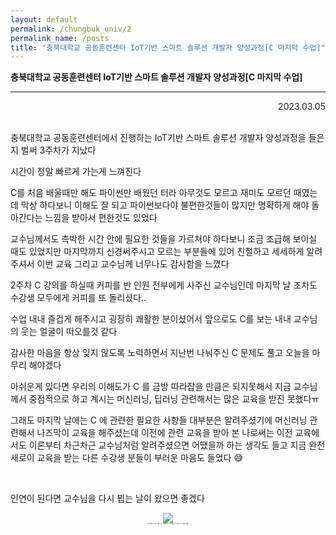 ```yaml
---
layout: default
permalink: /chungbuk_univ/2
permalink_name: /posts
title: "충북대학교 공동훈련센터 IoT기반 스마트 솔루션 개발자 양성과정[C 마지막 수업]"
---
```


**충북대학교 공동훈련센터 IoT기반 스마트 솔루션 개발자 양성과정[C 마지막 수업]**

---

<p style="text-align:right">2023.03.05</p>

<br>
충북대학교 공동훈련센터에서 진행하는
IoT기반 스마트 솔루션 개발자 양성과정을 들은지 벌써 3주차가 지났다
  
시간이 정말 빠르게 가는게 느껴진다
  
C를 처음 배울때만 해도 파이썬만 배웠던 터라
아무것도 모르고 재미도 모르던 때였는데
막상 하다보니 이해도 잘 되고 파이썬보다야 불편한것들이 많지만
명확하게 해야 돌아간다는 느낌을 받아서 편한것도 있었다
  
교수님께서도 촉박한 시간 안에 필요한 것들을 가르쳐야 하다보니
조금 조급해 보이실 때도 있었지만
마지막까지 신경써주시고 모르는 부분들에 있어 친절하고 세세하게 알려주셔서
이번 교육 그리고 교수님께 너무나도 감사함을 느꼈다
   
2주차 C 강의를 하실때 커피를 반 인원 전부에게 사주신 교수님인데
마지막 날 조차도 수강생 모두에게 커피를 또 돌리셨다..
  
수업 내내 즐겁게 해주시고 굉장히 쾌활한 분이셨어서
앞으로도 C를 보는 내내 교수님의 웃는 얼굴이 떠오를것 같다
  

감사한 마음을 항상 잊지 않도록 노력하면서
지난번 나눠주신 C 문제도 풀고 오늘을 마무리 해야겠다
  
아쉬운게 있다면 우리의 이해도가 C 를 금방 따라잡을 만큼은 되지못해서
지금 교수님께서 중점적으로 하고 계시는 
머신러닝, 딥러닝 관련해서는 많은 교육을 받진 못했다ㅠ
  
그래도 마지막 날에는 C 에 관련한 필요한 사항들 대부분은 알려주셨기에
머신러닝 관련해서 나즈막이 교육을 해주셨는데
이전에 관련 교육을 받아 본 나로써는 
이전 교육에서도 이론부터 차근차근 교수님처럼 알려주셨으면
어땠을까 하는 생각도 들고 
지금 완전 새로이 교육을 받는 다른 수강생 분들이 부러운 마음도 들었다 😅
  
<br>
  
인연이 된다면 교수님을 다시 뵙는 날이 왔으면 좋겠다
  
<figure style="text-align:center">
<img class="image" src="https://img1.daumcdn.net/thumb/R1280x0/?scode=mtistory2&fname=https%3A%2F%2Fblog.kakaocdn.net%2Fdn%2Fc4mejj%2Fbtr1T5T6BMF%2FV5l9fZv2iCrxWgYNIyd3xK%2Fimg.jpg">
<figcaption style="font-size:2px;">교수님께서 사주신 커피 : 나는 아메리카노 샷추가를 주문한다는걸 기억해 주셨다</figcaption>
</figure>

